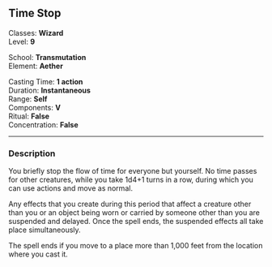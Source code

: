 ## Time Stop

Classes: **Wizard**  
Level: **9**  

School: **Transmutation**  
Element: **Aether**  

Casting Time: **1 action**  
Duration: **Instantaneous**  
Range: **Self**  
Components: **V**  
Ritual: **False**  
Concentration: **False**  

------

### Description

You briefly stop the flow of time for everyone but yourself. No time passes for other creatures, while you take 1d4+1 turns in a row, during which you can use actions and move as normal.

Any effects that you create during this period that affect a creature other than you or an object being worn or carried by someone other than you are suspended and delayed. Once the spell ends, the suspended effects all take place simultaneously.

The spell ends if you move to a place more than 1,000 feet from the location where you cast it.